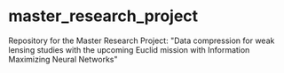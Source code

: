 # master_research_project

Repository for the Master Research Project: "Data compression for weak lensing studies with the upcoming Euclid mission with Information Maximizing Neural Networks"
